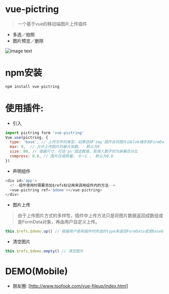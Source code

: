 # vue-pictring

> 一个基于vue的移动端图片上传插件

* 多选／拍照
* 图片预览／删除

![image text](https://raw.githubusercontent.com/ChuckOu/vue-pictring/master/show.gif)

# npm安装
```js
npm install vue-pictring
```

# 使用插件:

* 引入
```js
import pictring form 'vue-pictring'
Vue.use(pictring, {
  type: 'base', // 上传文件的类型，如果选择'img'插件会将图片以blob储存到FormData里。 默认为'base'(图片数据为base64格式)
  max: 9,  // 允许上传图片的最大张数。  默认为9
  size: 80, // 容器尺寸，可选'px'固定数值，若填入数字则为屏幕百分比
  compress: 0.8, // 图片压缩质量， 0～1 ， 默认为0.8
})
```
* 声明组件
```js
<div id='app'>
  <!--组件使用时需要添加$refs标记用来调用组件内的方法-->
  <vue-pictring ref='$demo'></vue-pictring>
</div>
```

* 图片上传
> 由于上传图片方式的多样性，插件中上传方法只是将图片数据返回成数组或是FormData对象，再由用户自定义上传。
```js
this.$refs.$demo.up() // 根据用户使用插件时所选的type来返回FormData或是base64数组
```

* 清空图片
```js
this.$refs.$demo.empty() // 清空图片
```


# DEMO(Mobile)
- 朋友圈: [http://www.toofook.com/vue-fileup/index.html]

